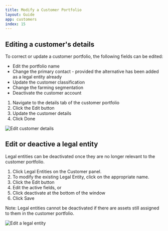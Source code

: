 ```yaml
---
title: Modify a Customer Portfolio
layout: Guide
app: customers
index: 15
---
```


## Editing a customer's details

To correct or update a customer portfolio, the following fields can be edited:

* Edit the portfolio name
* Change the primary contact - provided the alternative has been added as a legal entity already
* Update the customer classification
* Change the farming segmentation
* Deactivate the customer account

1. Navigate to the details tab of the customer portfolio
2. Click the Edit button
3. Update the customer details
4. Click Done

![Edit customer details](images/ENT_customer_details_edit.jpg)

## Edit or deactive a legal entity

Legal entities can be deactivated once they are no longer relevant to the customer portfolio.

1. Click Legal Entities on the Customer panel.
2. To modify the existing Legal Entity, click on the appropriate name.
3. Click the Edit button
4. Edit the active fields, or
5. Click deactivate at the bottom of the window
6. Click Save

Note: Legal entities cannot be deactivated if there are assets still assigned to them in the customer portfolio. 

![Edit a legal entity](images/ENT_legal_entity_edit.jpg)
